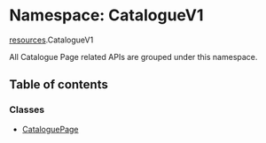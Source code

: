 # Namespace: CatalogueV1

[resources](../wiki/resources).CatalogueV1

All Catalogue Page related APIs are grouped under this namespace.

## Table of contents

### Classes

- [CataloguePage](../wiki/resources.CatalogueV1.CataloguePage)
